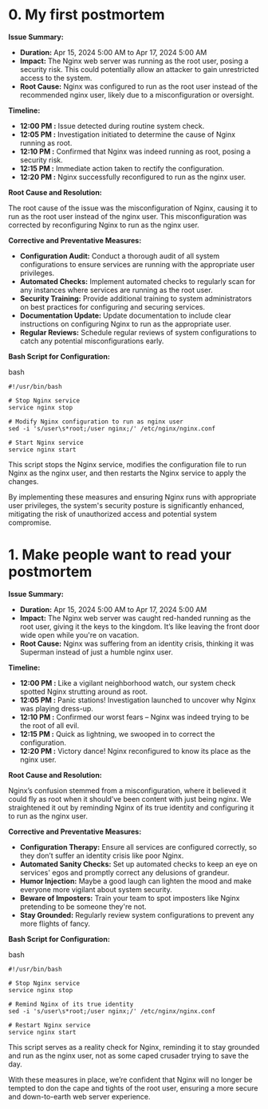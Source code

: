 # 0. My first postmortem

**Issue Summary:**

-   **Duration:**  Apr 15, 2024 5:00 AM to Apr 17, 2024 5:00 AM
-   **Impact:** The Nginx web server was running as the root user, posing a security risk. This could potentially allow an attacker to gain unrestricted access to the system.
-   **Root Cause:** Nginx was configured to run as the root user instead of the recommended nginx user, likely due to a misconfiguration or oversight.

**Timeline:**

-   **12:00 PM :** Issue detected during routine system check.
-   **12:05 PM :** Investigation initiated to determine the cause of Nginx running as root.
-   **12:10 PM :** Confirmed that Nginx was indeed running as root, posing a security risk.
-   **12:15 PM :** Immediate action taken to rectify the configuration.
-   **12:20 PM :** Nginx successfully reconfigured to run as the nginx user.

**Root Cause and Resolution:**

The root cause of the issue was the misconfiguration of Nginx, causing it to run as the root user instead of the nginx user. This misconfiguration was corrected by reconfiguring Nginx to run as the nginx user.

**Corrective and Preventative Measures:**

-   **Configuration Audit:** Conduct a thorough audit of all system configurations to ensure services are running with the appropriate user privileges.
-   **Automated Checks:** Implement automated checks to regularly scan for any instances where services are running as the root user.
-   **Security Training:** Provide additional training to system administrators on best practices for configuring and securing services.
-   **Documentation Update:** Update documentation to include clear instructions on configuring Nginx to run as the appropriate user.
-   **Regular Reviews:** Schedule regular reviews of system configurations to catch any potential misconfigurations early.


**Bash Script for Configuration:**

bash
```
#!/usr/bin/bash

# Stop Nginx service
service nginx stop

# Modify Nginx configuration to run as nginx user
sed -i 's/user\s*root;/user nginx;/' /etc/nginx/nginx.conf

# Start Nginx service
service nginx start
```
This script stops the Nginx service, modifies the configuration file to run Nginx as the nginx user, and then restarts the Nginx service to apply the changes.

By implementing these measures and ensuring Nginx runs with appropriate user privileges, the system's security posture is significantly enhanced, mitigating the risk of unauthorized access and potential system compromise.


# 1. Make people want to read your postmortem

**Issue Summary:**

-   **Duration:** Apr 15, 2024 5:00 AM to Apr 17, 2024 5:00 AM
-   **Impact:** The Nginx web server was caught red-handed running as the root user, giving it the keys to the kingdom. It’s like leaving the front door wide open while you're on vacation.
-   **Root Cause:** Nginx was suffering from an identity crisis, thinking it was Superman instead of just a humble nginx user.

**Timeline:**

-   **12:00 PM :** Like a vigilant neighborhood watch, our system check spotted Nginx strutting around as root.
-   **12:05 PM :** Panic stations! Investigation launched to uncover why Nginx was playing dress-up.
-   **12:10 PM :** Confirmed our worst fears – Nginx was indeed trying to be the root of all evil.
-   **12:15 PM :** Quick as lightning, we swooped in to correct the configuration.
-   **12:20 PM :** Victory dance! Nginx reconfigured to know its place as the nginx user.

**Root Cause and Resolution:**

Nginx’s confusion stemmed from a misconfiguration, where it believed it could fly as root when it should’ve been content with just being nginx. We straightened it out by reminding Nginx of its true identity and configuring it to run as the nginx user.

**Corrective and Preventative Measures:**

-   **Configuration Therapy:** Ensure all services are configured correctly, so they don’t suffer an identity crisis like poor Nginx.
-   **Automated Sanity Checks:** Set up automated checks to keep an eye on services' egos and promptly correct any delusions of grandeur.
-   **Humor Injection:** Maybe a good laugh can lighten the mood and make everyone more vigilant about system security.
-   **Beware of Imposters:** Train your team to spot imposters like Nginx pretending to be someone they're not.
-   **Stay Grounded:** Regularly review system configurations to prevent any more flights of fancy.

**Bash Script for Configuration:**

bash
```
#!/usr/bin/bash

# Stop Nginx service
service nginx stop

# Remind Nginx of its true identity
sed -i 's/user\s*root;/user nginx;/' /etc/nginx/nginx.conf

# Restart Nginx service
service nginx start 
```
This script serves as a reality check for Nginx, reminding it to stay grounded and run as the nginx user, not as some caped crusader trying to save the day.

With these measures in place, we’re confident that Nginx will no longer be tempted to don the cape and tights of the root user, ensuring a more secure and down-to-earth web server experience.
